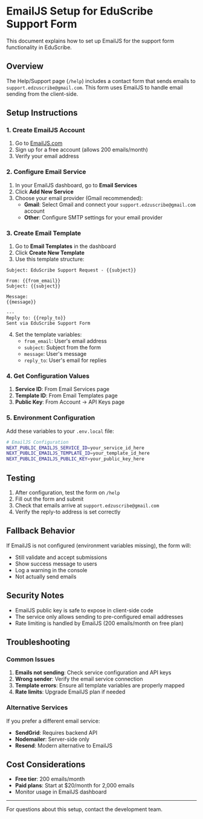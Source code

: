 # EmailJS Setup for EduScribe Support Form

This document explains how to set up EmailJS for the support form functionality in EduScribe.

## Overview

The Help/Support page (`/help`) includes a contact form that sends emails to `support.edzuscribe@gmail.com`. This form uses EmailJS to handle email sending from the client-side.

## Setup Instructions

### 1. Create EmailJS Account

1. Go to [EmailJS.com](https://www.emailjs.com/)
2. Sign up for a free account (allows 200 emails/month)
3. Verify your email address

### 2. Configure Email Service

1. In your EmailJS dashboard, go to **Email Services**
2. Click **Add New Service**
3. Choose your email provider (Gmail recommended):
   - **Gmail**: Select Gmail and connect your `support.edzuscribe@gmail.com` account
   - **Other**: Configure SMTP settings for your email provider

### 3. Create Email Template

1. Go to **Email Templates** in the dashboard
2. Click **Create New Template**
3. Use this template structure:

```
Subject: EduScribe Support Request - {{subject}}

From: {{from_email}}
Subject: {{subject}}

Message:
{{message}}

---
Reply to: {{reply_to}}
Sent via EduScribe Support Form
```

4. Set the template variables:
   - `from_email`: User's email address
   - `subject`: Subject from the form
   - `message`: User's message
   - `reply_to`: User's email for replies

### 4. Get Configuration Values

1. **Service ID**: From Email Services page
2. **Template ID**: From Email Templates page  
3. **Public Key**: From Account → API Keys page

### 5. Environment Configuration

Add these variables to your `.env.local` file:

```bash
# EmailJS Configuration
NEXT_PUBLIC_EMAILJS_SERVICE_ID=your_service_id_here
NEXT_PUBLIC_EMAILJS_TEMPLATE_ID=your_template_id_here
NEXT_PUBLIC_EMAILJS_PUBLIC_KEY=your_public_key_here
```

## Testing

1. After configuration, test the form on `/help`
2. Fill out the form and submit
3. Check that emails arrive at `support.edzuscribe@gmail.com`
4. Verify the reply-to address is set correctly

## Fallback Behavior

If EmailJS is not configured (environment variables missing), the form will:
- Still validate and accept submissions
- Show success message to users
- Log a warning in the console
- Not actually send emails

## Security Notes

- EmailJS public key is safe to expose in client-side code
- The service only allows sending to pre-configured email addresses
- Rate limiting is handled by EmailJS (200 emails/month on free plan)

## Troubleshooting

### Common Issues

1. **Emails not sending**: Check service configuration and API keys
2. **Wrong sender**: Verify the email service connection
3. **Template errors**: Ensure all template variables are properly mapped
4. **Rate limits**: Upgrade EmailJS plan if needed

### Alternative Services

If you prefer a different email service:
- **SendGrid**: Requires backend API
- **Nodemailer**: Server-side only
- **Resend**: Modern alternative to EmailJS

## Cost Considerations

- **Free tier**: 200 emails/month
- **Paid plans**: Start at $20/month for 2,000 emails
- Monitor usage in EmailJS dashboard

---

For questions about this setup, contact the development team. 